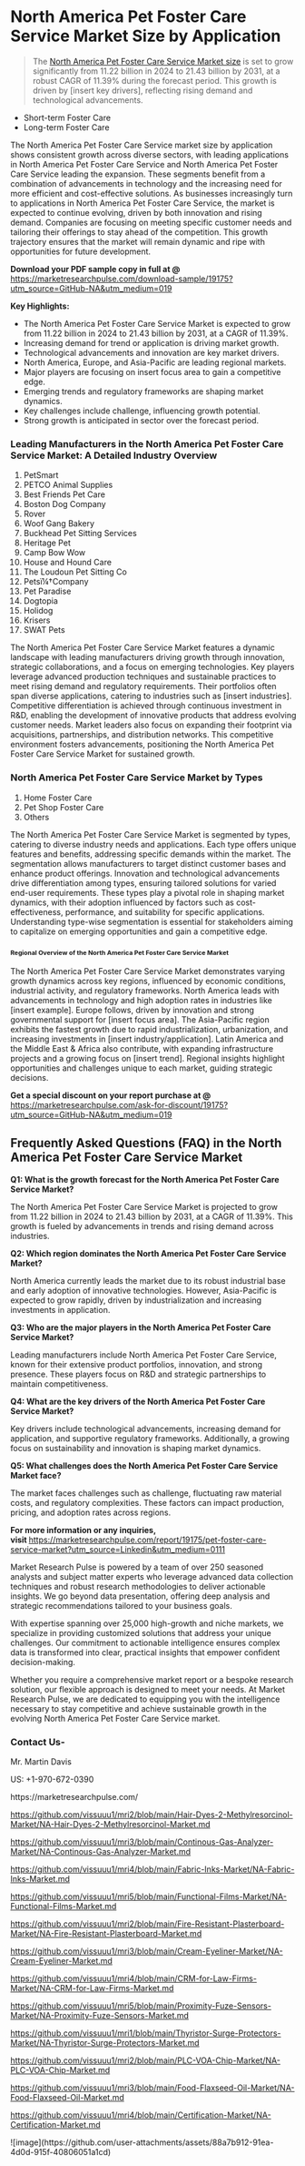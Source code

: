 <h1>North America Pet Foster Care Service Market&nbsp;Size by Application</h1><blockquote><p>The <a href="https://marketresearchpulse.com/download-sample/19175?utm_source=GitHub-NA&amp;utm_medium=019">North America Pet Foster Care Service Market size</a> is set to grow significantly from 11.22 billion in 2024 to 21.43 billion by 2031, at a robust CAGR of 11.39% during the forecast period. This growth is driven by [insert key drivers], reflecting rising demand and technological advancements.</p></blockquote><ul><li>Short-term Foster Care<li> Long-term Foster Care</li></ul><p>The North America Pet Foster Care Service market size by application shows consistent growth across diverse sectors, with leading applications in North America Pet Foster Care Service and North America Pet Foster Care Service leading the expansion. These segments benefit from a combination of advancements in technology and the increasing need for more efficient and cost-effective solutions. As businesses increasingly turn to applications in North America Pet Foster Care Service, the market is expected to continue evolving, driven by both innovation and rising demand. Companies are focusing on meeting specific customer needs and tailoring their offerings to stay ahead of the competition. This growth trajectory ensures that the market will remain dynamic and ripe with opportunities for future development.</p><p><strong>Download your PDF sample copy in full at @ </strong><a href="https://marketresearchpulse.com/download-sample/19175?utm_source=GitHub-NA&amp;utm_medium=019">https://marketresearchpulse.com/download-sample/19175?utm_source=GitHub-NA&amp;utm_medium=019</a></p><p><strong>Key Highlights: </strong></p><ul><li>The North America Pet Foster Care Service Market is expected to grow from 11.22 billion in 2024 to 21.43 billion by 2031, at a CAGR of 11.39%.</li><li>Increasing demand for trend or application is driving market growth.</li><li>Technological advancements and innovation are key market drivers.</li><li>North America, Europe, and Asia-Pacific are leading regional markets.</li><li>Major players are focusing on insert focus area to gain a competitive edge.</li><li>Emerging trends and regulatory frameworks are shaping market dynamics.</li><li>Key challenges include challenge, influencing growth potential.</li><li>Strong growth is anticipated in sector over the forecast period.</li></ul><h3>Leading Manufacturers in the North America Pet Foster Care Service Market: A Detailed Industry Overview</h3><ol><li>PetSmart</li><li>PETCO Animal Supplies</li><li>Best Friends Pet Care</li><li>Boston Dog Company</li><li>Rover</li><li>Woof Gang Bakery</li><li>Buckhead Pet Sitting Services</li><li>Heritage Pet</li><li>Camp Bow Wow</li><li>House and Hound Care</li><li>The Loudoun Pet Sitting Co</li><li>Petsï¼†Company</li><li>Pet Paradise</li><li>Dogtopia</li><li>Holidog</li><li>Krisers</li><li>SWAT Pets</li></ol><div class="flex max-w-full flex-col flex-grow"><div class="min-h-8 text-message flex w-full flex-col items-end gap-2 whitespace-normal break-words [.text-message+&amp;]:mt-5" dir="auto" data-message-author-role="assistant" data-message-id="fd8432e4-4910-450d-b182-61b7bfb0a01f" data-message-model-slug="gpt-4o"><div class="flex w-full flex-col gap-1 empty:hidden first:pt-[3px]"><div class="markdown prose w-full break-words dark:prose-invert light"><p>The North America Pet Foster Care Service Market features a dynamic landscape with leading manufacturers driving growth through innovation, strategic collaborations, and a focus on emerging technologies. Key players leverage advanced production techniques and sustainable practices to meet rising demand and regulatory requirements. Their portfolios often span diverse applications, catering to industries such as [insert industries]. Competitive differentiation is achieved through continuous investment in R&amp;D, enabling the development of innovative products that address evolving customer needs. Market leaders also focus on expanding their footprint via acquisitions, partnerships, and distribution networks. This competitive environment fosters advancements, positioning the North America Pet Foster Care Service Market for sustained growth.</p></div></div></div></div><h3>North America Pet Foster Care Service Market by Types</h3><ol><li>Home Foster Care<li> Pet Shop Foster Care<li> Others</li></ol><div class="flex max-w-full flex-col flex-grow"><div class="min-h-8 text-message flex w-full flex-col items-end gap-2 whitespace-normal break-words [.text-message+&amp;]:mt-5" dir="auto" data-message-author-role="assistant" data-message-id="084470be-0bb7-4664-bddf-5156b4f41249" data-message-model-slug="gpt-4o-mini"><div class="flex w-full flex-col gap-1 empty:hidden first:pt-[3px]"><div class="markdown prose w-full break-words dark:prose-invert light"><p>The North America Pet Foster Care Service Market is segmented by types, catering to diverse industry needs and applications. Each type offers unique features and benefits, addressing specific demands within the market. The segmentation allows manufacturers to target distinct customer bases and enhance product offerings. Innovation and technological advancements drive differentiation among types, ensuring tailored solutions for varied end-user requirements. These types play a pivotal role in shaping market dynamics, with their adoption influenced by factors such as cost-effectiveness, performance, and suitability for specific applications. Understanding type-wise segmentation is essential for stakeholders aiming to capitalize on emerging opportunities and gain a competitive edge.</p></div></div></div></div><h3><span style="font-size: 11px;">Regional Overview of the North America Pet Foster Care Service Market</span></h3><div class="flex max-w-full flex-col flex-grow"><div class="min-h-8 text-message flex w-full flex-col items-end gap-2 whitespace-normal break-words [.text-message+&amp;]:mt-5" dir="auto" data-message-author-role="assistant" data-message-id="e9038762-ce64-4e30-91c9-9bd413514231" data-message-model-slug="gpt-4o-mini"><div class="flex w-full flex-col gap-1 empty:hidden first:pt-[3px]"><div class="markdown prose w-full break-words dark:prose-invert light"><p>The North America Pet Foster Care Service Market demonstrates varying growth dynamics across key regions, influenced by economic conditions, industrial activity, and regulatory frameworks. North America leads with advancements in technology and high adoption rates in industries like [insert example]. Europe follows, driven by innovation and strong governmental support for [insert focus area]. The Asia-Pacific region exhibits the fastest growth due to rapid industrialization, urbanization, and increasing investments in [insert industry/application]. Latin America and the Middle East &amp; Africa also contribute, with expanding infrastructure projects and a growing focus on [insert trend]. Regional insights highlight opportunities and challenges unique to each market, guiding strategic decisions.</p></div></div></div></div><p><strong>Get a special discount on your report purchase at @ </strong><a href="https://marketresearchpulse.com/ask-for-discount/19175?utm_source=GitHub-NA&amp;utm_medium=019">https://marketresearchpulse.com/ask-for-discount/19175?utm_source=GitHub-NA&amp;utm_medium=019</a></p><h2>Frequently Asked Questions (FAQ) in the North America Pet Foster Care Service Market</h2><p><strong>Q1: What is the growth forecast for the North America Pet Foster Care Service Market?</strong></p><p>The North America Pet Foster Care Service Market is projected to grow from 11.22 billion in 2024 to 21.43 billion by 2031, at a CAGR of 11.39%. This growth is fueled by advancements in trends and rising demand across industries.</p><p><strong>Q2: Which region dominates the North America Pet Foster Care Service Market?</strong></p><p>North America currently leads the market due to its robust industrial base and early adoption of innovative technologies. However, Asia-Pacific is expected to grow rapidly, driven by industrialization and increasing investments in application.</p><p><strong>Q3: Who are the major players in the North America Pet Foster Care Service Market?</strong></p><p>Leading manufacturers include North America Pet Foster Care Service, known for their extensive product portfolios, innovation, and strong presence. These players focus on R&amp;D and strategic partnerships to maintain competitiveness.</p><p><strong>Q4: What are the key drivers of the North America Pet Foster Care Service Market?</strong></p><p>Key drivers include technological advancements, increasing demand for application, and supportive regulatory frameworks. Additionally, a growing focus on sustainability and innovation is shaping market dynamics.</p><p><strong>Q5: What challenges does the North America Pet Foster Care Service Market face?</strong></p><p>The market faces challenges such as challenge, fluctuating raw material costs, and regulatory complexities. These factors can impact production, pricing, and adoption rates across regions.</p><p><strong>For more information or any inquiries, visit&nbsp;</strong><a href="https://marketresearchpulse.com/report/19175/pet-foster-care-service-market?utm_source=Linkedin&utm_medium=0111">https://marketresearchpulse.com/report/19175/pet-foster-care-service-market?utm_source=Linkedin&utm_medium=0111</a></p><p>Market Research Pulse is powered by a team of over 250 seasoned analysts and subject matter experts who leverage advanced data collection techniques and robust research methodologies to deliver actionable insights. We go beyond data presentation, offering deep analysis and strategic recommendations tailored to your business goals.</p><p>With expertise spanning over 25,000 high-growth and niche markets, we specialize in providing customized solutions that address your unique challenges. Our commitment to actionable intelligence ensures complex data is transformed into clear, practical insights that empower confident decision-making.</p><p>Whether you require a comprehensive market report or a bespoke research solution, our flexible approach is designed to meet your needs. At Market Research Pulse, we are dedicated to equipping you with the intelligence necessary to stay competitive and achieve sustainable growth in the evolving North America Pet Foster Care Service market.</p><h3><strong>Contact Us-</strong></h3><p>Mr. Martin Davis</p><p>US: +1-970-672-0390</p><p>https://marketresearchpulse.com/</p><p><a href="https://github.com/vissuuu1/mri2/blob/main/Hair-Dyes-2-Methylresorcinol-Market/NA-Hair-Dyes-2-Methylresorcinol-Market.md">https://github.com/vissuuu1/mri2/blob/main/Hair-Dyes-2-Methylresorcinol-Market/NA-Hair-Dyes-2-Methylresorcinol-Market.md</a></p><p><a href="https://github.com/vissuuu1/mri3/blob/main/Continous-Gas-Analyzer-Market/NA-Continous-Gas-Analyzer-Market.md">https://github.com/vissuuu1/mri3/blob/main/Continous-Gas-Analyzer-Market/NA-Continous-Gas-Analyzer-Market.md</a></p><p><a href="https://github.com/vissuuu1/mri4/blob/main/Fabric-Inks-Market/NA-Fabric-Inks-Market.md">https://github.com/vissuuu1/mri4/blob/main/Fabric-Inks-Market/NA-Fabric-Inks-Market.md</a></p><p><a href="https://github.com/vissuuu1/mri5/blob/main/Functional-Films-Market/NA-Functional-Films-Market.md">https://github.com/vissuuu1/mri5/blob/main/Functional-Films-Market/NA-Functional-Films-Market.md</a></p><p><a href="https://github.com/vissuuu1/mri2/blob/main/Fire-Resistant-Plasterboard-Market/NA-Fire-Resistant-Plasterboard-Market.md">https://github.com/vissuuu1/mri2/blob/main/Fire-Resistant-Plasterboard-Market/NA-Fire-Resistant-Plasterboard-Market.md</a></p><p><a href="https://github.com/vissuuu1/mri3/blob/main/Cream-Eyeliner-Market/NA-Cream-Eyeliner-Market.md">https://github.com/vissuuu1/mri3/blob/main/Cream-Eyeliner-Market/NA-Cream-Eyeliner-Market.md</a></p><p><a href="https://github.com/vissuuu1/mri4/blob/main/CRM-for-Law-Firms-Market/NA-CRM-for-Law-Firms-Market.md">https://github.com/vissuuu1/mri4/blob/main/CRM-for-Law-Firms-Market/NA-CRM-for-Law-Firms-Market.md</a></p><p><a href="https://github.com/vissuuu1/mri5/blob/main/Proximity-Fuze-Sensors-Market/NA-Proximity-Fuze-Sensors-Market.md">https://github.com/vissuuu1/mri5/blob/main/Proximity-Fuze-Sensors-Market/NA-Proximity-Fuze-Sensors-Market.md</a></p><p><a href="https://github.com/vissuuu1/mri1/blob/main/Thyristor-Surge-Protectors-Market/NA-Thyristor-Surge-Protectors-Market.md">https://github.com/vissuuu1/mri1/blob/main/Thyristor-Surge-Protectors-Market/NA-Thyristor-Surge-Protectors-Market.md</a></p><p><a href="https://github.com/vissuuu1/mri2/blob/main/PLC-VOA-Chip-Market/NA-PLC-VOA-Chip-Market.md">https://github.com/vissuuu1/mri2/blob/main/PLC-VOA-Chip-Market/NA-PLC-VOA-Chip-Market.md</a></p><p><a href="https://github.com/vissuuu1/mri3/blob/main/Food-Flaxseed-Oil-Market/NA-Food-Flaxseed-Oil-Market.md">https://github.com/vissuuu1/mri3/blob/main/Food-Flaxseed-Oil-Market/NA-Food-Flaxseed-Oil-Market.md</a></p><p><a href="https://github.com/vissuuu1/mri4/blob/main/Certification-Market/NA-Certification-Market.md">https://github.com/vissuuu1/mri4/blob/main/Certification-Market/NA-Certification-Market.md</a></p>
![image](https://github.com/user-attachments/assets/88a7b912-91ea-4d0d-915f-40806051a1cd)
